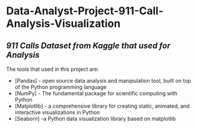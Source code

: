 # Data-Analyst-Project-911-Call-Analysis-Visualization
## _911 Calls Dataset from Kaggle that used for Analysis_

The tools that used in this project are:

- [Pandas] - open source data analysis and manipulation tool,
built on top of the Python programming language
- [NumPy] - The fundamental package for scientific computing with Python
- [Matplotlib] - a comprehensive library for creating static, animated, and interactive visualizations in Python
- [Seaborn] -a Python data visualization library based on matplotlib
